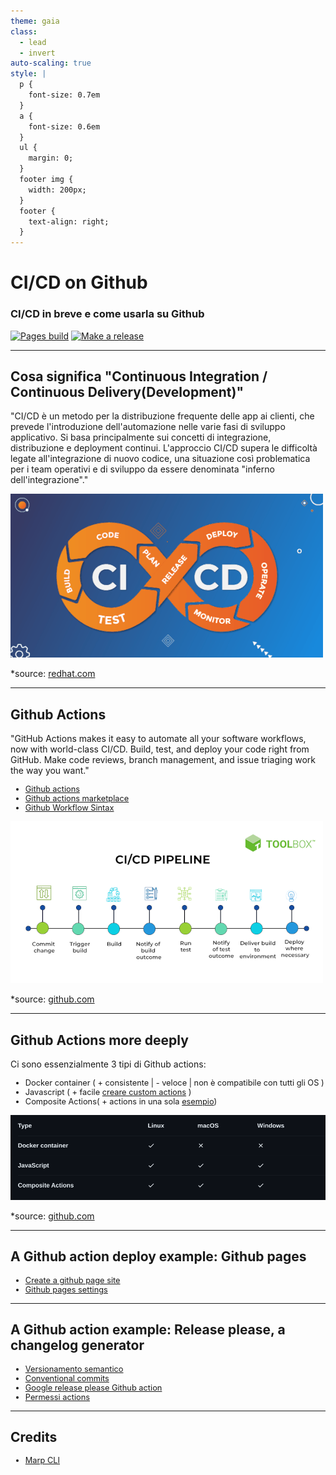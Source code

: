 ```yaml
---
theme: gaia
class:
  - lead
  - invert
auto-scaling: true
style: |
  p {
    font-size: 0.7em
  }
  a {
    font-size: 0.6em
  }
  ul {
    margin: 0;
  }
  footer img {
    width: 200px;
  }
  footer {
    text-align: right;
  }
---
```


# CI/CD on Github

### CI/CD in breve e come usarla su Github

[![Pages build](https://github.com/mbaroncini/github_ci/actions/workflows/pages/pages-build-deployment/badge.svg)](https://github.com/mbaroncini/github_ci/actions/workflows/pages/pages-build-deployment)
[![Make a release](https://github.com/mbaroncini/github_ci/actions/workflows/release_please.yml/badge.svg)](https://github.com/mbaroncini/github_ci/actions/workflows/release_please.yml)

---

## Cosa significa "Continuous Integration / Continuous Delivery(Development)"

<!-- _class: lead gaia -->
<!-- fit -->

"CI/CD è un metodo per la distribuzione frequente delle app ai clienti, che prevede l'introduzione dell'automazione nelle varie fasi di sviluppo applicativo. Si basa principalmente sui concetti di integrazione, distribuzione e deployment continui. L'approccio CI/CD supera le difficoltà legate all'integrazione di nuovo codice, una situazione così problematica per i team operativi e di sviluppo da essere denominata "inferno dell'integrazione"."

![devops](img/devops.png)

\*source: [redhat.com](https://www.redhat.com/it/topics/devops/what-is-ci-cd)

---

## Github Actions

"GitHub Actions makes it easy to automate all your software workflows, now with world-class CI/CD. Build, test, and deploy your code right from GitHub. Make code reviews, branch management, and issue triaging work the way you want."

- [Github actions](https://github.com/features/actions)
- [Github actions marketplace](https://github.com/marketplace?query=sort%3Apopularity-desc&type=actions)
- [Github Workflow Sintax](https://docs.github.com/en/actions/using-workflows/workflow-syntax-for-github-actions)

![pipeline](img/pipeline.png)

\*source: [github.com](https://github.com/features/actions)

---

## Github Actions more deeply

<style scoped>
li {
   font-size: 0.8rem;
}
</style>

Ci sono essenzialmente 3 tipi di Github actions:

- Docker container ( + consistente | - veloce | non è compatibile con tutti gli OS )
- Javascript ( + facile [creare custom actions](https://github.com/actions/toolkit) )
- Composite Actions( + actions in una sola [esempio](https://docs.github.com/en/actions/creating-actions/creating-a-composite-action))

![github actions](img/github_actions.png)

\*source: [github.com](https://docs.github.com/en/actions/creating-actions/about-custom-actions)

---

## A Github action deploy example: Github pages

<!-- _class: lead gaia -->

- [Create a github page site](https://docs.github.com/en/pages/getting-started-with-github-pages/creating-a-github-pages-site)
- [Github pages settings](https://github.com/mbaroncini/github_ci/settings/pages)

---

## A Github action example: Release please, a changelog generator

- [Versionamento semantico](https://semver.org/lang/it/)
- [Conventional commits](https://www.conventionalcommits.org/en/v1.0.0/)
- [Google release please Github action](https://github.com/marketplace/actions/release-please-action)
- [Permessi actions](https://github.com/mbaroncini/github_ci/settings/actions)

---

## Credits

<!-- _class: lead -->

- [Marp CLI](https://github.com/marp-team/marp-cli)
